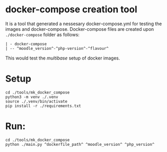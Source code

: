 # docker-compose creation tool

It is a tool that generated a nessesary docker-compose.yml for testing the images and docker-compose.
Docker-compose files are created upon  `./docker-compose` folder as follows:

```
| - docker-compose
| -- ^moodle_version^-^php-version^-^flavour^

```

This would test the *multibase* setup of docker images.


# Setup

```
cd ./tools/mk_docker_compose
python3 -m venv ./.venv
source ./.venv/bin/activate
pip install -r ./requirements.txt
```

# Run:

```
cd ./tools/mk_docker_compose
python ./main.py ^dockerfile_path^ ^moodle_version^ ^php_version^
```